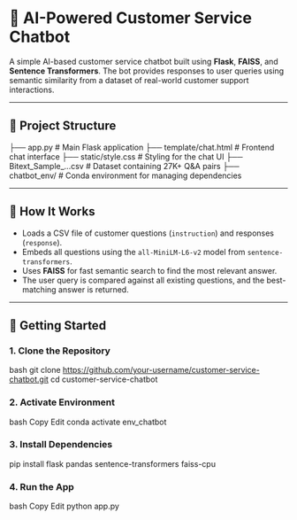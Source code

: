 # 💬 AI-Powered Customer Service Chatbot

A simple AI-based customer service chatbot built using **Flask**, **FAISS**, and **Sentence Transformers**. The bot provides responses to user queries using semantic similarity from a dataset of real-world customer support interactions.

---

## 📁 Project Structure

├── app.py # Main Flask application
├── template/chat.html # Frontend chat interface
├── static/style.css # Styling for the chat UI
├── Bitext_Sample_...csv # Dataset containing 27K+ Q&A pairs
├── chatbot_env/ # Conda environment for managing dependencies


---

## 🧠 How It Works

- Loads a CSV file of customer questions (`instruction`) and responses (`response`).
- Embeds all questions using the `all-MiniLM-L6-v2` model from `sentence-transformers`.
- Uses **FAISS** for fast semantic search to find the most relevant answer.
- The user query is compared against all existing questions, and the best-matching answer is returned.

---

## 🚀 Getting Started

### 1. Clone the Repository

bash
git clone https://github.com/your-username/customer-service-chatbot.git
cd customer-service-chatbot

### 2. Activate Environment
bash
Copy
Edit
conda activate env_chatbot

### 3. Install Dependencies
pip install flask pandas sentence-transformers faiss-cpu

### 4. Run the App
bash
Copy
Edit
python app.py
